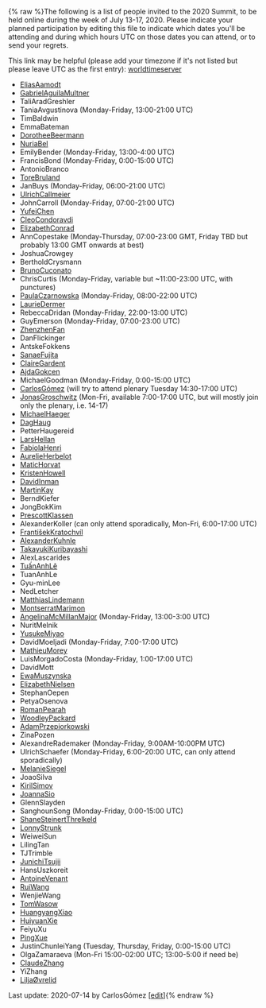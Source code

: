 {% raw %}The following is a list of people invited to the 2020 Summit, to be held
online during the week of July 13-17, 2020. Please indicate your planned
participation by editing this file to indicate which dates you'll be
attending and during which hours UTC on those dates you can attend, or
to send your regrets.

This link may be helpful (please add your timezone if it's not listed
but please leave UTC as the first entry):
[worldtimeserver](https://www.worldtimeserver.com/meeting-planner-times.aspx?&L0=UTC&Day=13&Mon=7&Y=2020&L1=US-WA&L2=SG&L3=BR-RJ&L4=&L5=&L6=&L7=)

- [EliasAamodt](/EliasAamodt)
- [GabrielAguilaMultner](/GabrielAguilaMultner)
- TaliAradGreshler
- TaniaAvgustinova (Monday-Friday, 13:00-21:00
UTC)
- TimBaldwin
- EmmaBateman
- [DorotheeBeermann](/DorotheeBeermann)
- [NuriaBel](/NuriaBel)
- EmilyBender (Monday-Friday, 13:00-4:00 UTC)
- FrancisBond (Monday-Friday, 0:00-15:00 UTC)
- AntonioBranco
- [ToreBruland](/ToreBruland)
- JanBuys (Monday-Friday, 06:00-21:00 UTC)
- [UlrichCallmeier](/UlrichCallmeier)
- JohnCarroll (Monday-Friday, 07:00-21:00 UTC)
- [YufeiChen](/YufeiChen)
- [CleoCondoravdi](/CleoCondoravdi)
- [ElizabethConrad](/ElizabethConrad)
- AnnCopestake (Monday-Thursday, 07:00-23:00 GMT,
Friday TBD but probably 13:00 GMT onwards at best)
- JoshuaCrowgey
- BertholdCrysmann
- [BrunoCuconato](/BrunoCuconato)
- ChrisCurtis (Monday-Friday, variable but
\~11:00-23:00 UTC, with punctures)
- [PaulaCzarnowska](/PaulaCzarnowska) (Monday-Friday, 08:00-22:00 UTC)
- [LaurieDermer](/LaurieDermer)
- RebeccaDridan (Monday-Friday, 22:00-13:00 UTC)
- GuyEmerson (Monday-Friday, 07:00-23:00 UTC)
- [ZhenzhenFan](/ZhenzhenFan)
- DanFlickinger
- AntskeFokkens
- [SanaeFujita](/SanaeFujita)
- [ClaireGardent](/ClaireGardent)
- [AjdaGokcen](/AjdaGokcen)
- MichaelGoodman (Monday-Friday, 0:00-15:00 UTC)
- [CarlosGómez](/CarlosG%C3%B3mez) (will try to attend plenary Tuesday
14:30-17:00 UTC)
- [JonasGroschwitz](/JonasGroschwitz) (Mon-Fri, available 7:00-17:00
UTC, but will mostly join only the plenary, i.e. 14-17)
- [MichaelHaeger](/MichaelHaeger)
- [DagHaug](/DagHaug)
- PetterHaugereid
- [LarsHellan](/LarsHellan)
- [FabiolaHenri](/FabiolaHenri)
- [AurelieHerbelot](/AurelieHerbelot)
- [MaticHorvat](/MaticHorvat)
- [KristenHowell](/KristenHowell)
- [DavidInman](/DavidInman)
- [MartinKay](/MartinKay)
- BerndKiefer
- JongBokKim
- [PrescottKlassen](/PrescottKlassen)
- AlexanderKoller (can only attend sporadically,
Mon-Fri, 6:00-17:00 UTC)
- [FrantišekKratochvíl](/Franti%C5%A1ekKratochv%C3%ADl)
- [AlexanderKuhnle](/AlexanderKuhnle)
- [TakayukiKuribayashi](/TakayukiKuribayashi)
- AlexLascarides
- [TuấnAnhLê](/Tu%E1%BA%A5nAnhL%C3%AA)
- TuanAnhLe
- Gyu-minLee
- NedLetcher
- [MatthiasLindemann](/MatthiasLindemann)
- [MontserratMarimon](/MontserratMarimon)
- [AngelinaMcMillanMajor](/AngelinaMcMillanMajor) (Monday-Friday,
13:00-3:00 UTC)
- NuritMelnik
- [YusukeMiyao](/YusukeMiyao)
- DavidMoeljadi (Monday-Friday, 7:00-17:00 UTC)
- [MathieuMorey](/MathieuMorey)
- LuisMorgadoCosta (Monday-Friday, 1:00-17:00 UTC)
- DavidMott
- [EwaMuszynska](/EwaMuszynska)
- [ElizabethNielsen](/ElizabethNielsen)
- StephanOepen
- PetyaOsenova
- [RomanPearah](/RomanPearah)
- [WoodleyPackard](/WoodleyPackard)
- [AdamPrzepiorkowski](/AdamPrzepiorkowski)
- ZinaPozen
- AlexandreRademaker (Monday-Friday,
9:00AM-10:00PM UTC)
- UlrichSchaefer (Monday-Friday, 6:00-20:00 UTC, can
only attend sporadically)
- [MelanieSiegel](/MelanieSiegel)
- JoaoSilva
- [KirilSimov](/KirilSimov)
- [JoannaSio](/JoannaSio)
- GlennSlayden
- SanghounSong (Monday-Friday, 0:00-15:00 UTC)
- [ShaneSteinertThrelkeld](/ShaneSteinertThrelkeld)
- [LonnyStrunk](/LonnyStrunk)
- WeiweiSun
- LilingTan
- TJTrimble
- [JunichiTsujii](/JunichiTsujii)
- HansUszkoreit
- [AntoineVenant](/AntoineVenant)
- [RuiWang](/RuiWang)
- WenjieWang
- [TomWasow](/TomWasow)
- [HuangyangXiao](/HuangyangXiao)
- [HuiyuanXie](/HuiyuanXie)
- FeiyuXu
- [PingXue](/PingXue)
- JustinChunleiYang (Tuesday, Thursday, Friday,
0:00-15:00 UTC)
- OlgaZamaraeva (Mon-Fri 15:00-02:00 UTC; 13:00-5:00
if need be)
- [ClaudeZhang](/ClaudeZhang)
- YiZhang
- [LiljaØvrelid](/Lilja%C3%98vrelid)

Last update: 2020-07-14 by CarlosGómez [[edit](https://github.com/delph-in/docs/wiki/VirtualParticipants/_edit)]{% endraw %}